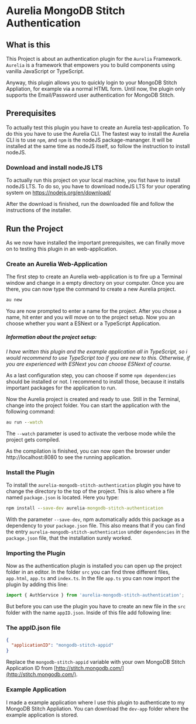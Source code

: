 # Aurelia MongoDB Stitch Authentication
## What is this
This Project is about an authentication plugin for the `Aurelia` Framework. `Aurelia` is a framework that empowers you to build components using vanilla JavaScript or TypeScript.

Anyway, this plugin allows you to quickly login to your MongoDB Stitch Appliation, for example via a normal HTML form. Until now, the plugin only supports the Email/Password user authentication for MongoDB Stitch.

## Prerequisites
To actually test this plugin you have to create an Aurelia test-application. To do this you have to use the Aurelia CLI. The fastest way to install the Aurelia CLI is to use `npm`, and `npm` is the nodeJS package-mananger. It will be installed at the same time as nodeJS itself, so follow the instruction to install nodeJS.

### Download and install nodeJS LTS
To actually run this project on your local machine, you fist have to install nodeJS LTS.
To do so, you have to download nodeJS LTS for your operating system on https://nodejs.org/en/download/

After the download is finished, run the downloaded file and follow the instructions of the installer.

## Run the Project
As we now have installed the important prerequisites, we can finally move on to testing this plugin in an web-application.

### Create an Aurelia Web-Application
The first step to create an Aurelia web-application is to fire up a Terminal window and change in a empty directory on your computer. Once you are there, you can now type the command to create a new Aurelia project.

```cmd
au new
```
You are now prompted to enter a name for the project. After you chose a name, hit enter and you will move on to the project setup. Now you an choose whether you want a ESNext or a TypeScript Application.

##### _Information about the project setup:_
_I have written this plugin and the example application all in TypeScript, so i would recommend to use TypeScript too if you are new to this. Otherwise, if you are experienced with ESNext you can choose ESNext of course._

As a last configuration step, you can choose if some `npm dependencies` should be installed or not. I recommend to install those, because it installs important packages for the application to run.

Now the Aurelia project is created and ready to use. Still in the Terminal, change into the project folder. You can start the application with the following command:
```cmd
au run --watch
```
The `--watch` parameter is used to activate the verbose mode while the project gets compiled.

As the compilation is finished, you can now open the browser under http://localhost:8080 to see the running application.

### Install the Plugin
To install the `aurelia-mongodb-stitch-authentication` plugin you have to change the directory to the top of the project. This is also where a file named `package.json` is located. Here you type:
```cmd
npm install --save-dev aurelia-mongodb-stitch-authentication
```
With the parameter `--save-dev`, npm automatically adds this package as a dependency to your `package.json` file.
This also means that if you can find the entry `aurelia-mongodb-stitch-authentication` under `dependencies` in the `package.json` file, that the installation surely worked.

### Importing the Plugin
Now as the authentication plugin is installed you can open up the project folder in an editor. In the folder `src` you can find three different files, `app.html`, `app.ts` and `index.ts`. In the file `app.ts` you can now import the plugin by adding this line:
```ts
import { AuthService } from 'aurelia-mongodb-stitch-authentication';
```
But before you can use the plugin you have to create an new file in the `src` folder with the name `appID.json`. Inside of this file add following line:

### The appID.json file
```json
{
  "applicationID": "mongodb-stitch-appid"
}
```
Replace the `mongodb-stitch-appid` variable with your own MongoDB Stitch Application ID from [http://stitch.mongodb.com/](http://stitch.mongodb.com/).


### Example Application
I made a example application where I use this plugin to authenticate to my MongoDB Stitch Appliation. You can download the `dev-app` folder where the example application is stored.
